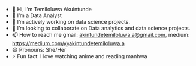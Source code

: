 - 👋 Hi, I’m Temiloluwa Akuintunde 
- 👀 I’m a Data Analyst 
- 🌱 I’m actively working on data science projects.
- 💞️ I’m looking to collaborate on Data analytics and data science projects.
- 📫 How to reach me gmail: akintundetemiloluwa.a@gmail.com, medium: https://medium.com/@akintundetemiloluwa.a
- 😄 Pronouns: She/Her
- ⚡ Fun fact: I love watching anime and reading manhwa

<!---
Amina-py/Amina-py is a ✨ special ✨ repository because its `README.md` (this file) appears on your GitHub profile.
You can click the Preview link to take a look at your changes.
--->

